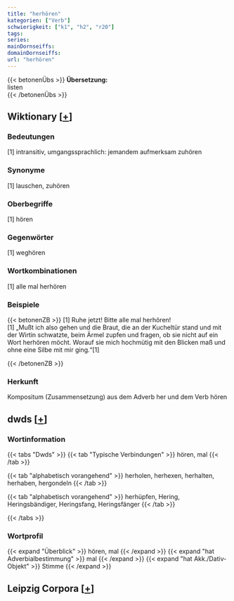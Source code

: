 ```yaml
---
title: "herhören"
kategorien: ["Verb"]
schwierigkeit: ["k1", "h2", "r20"]
tags:
series:
mainDornseiffs:
domainDornseiffs:
url: "herhören"
---
```


{{< betonenÜbs >}}
**Übersetzung:**  
listen  
{{< /betonenÜbs >}}

## Wiktionary [[+](https://de.wiktionary.org/wiki/herhören)]

### Bedeutungen
[1] intransitiv, umgangssprachlich: jemandem aufmerksam zuhören  

### Synonyme
[1] lauschen, zuhören  

### Oberbegriffe
[1] hören  

### Gegenwörter
[1] weghören  

### Wortkombinationen
[1] alle mal herhören  

### Beispiele
{{< betonenZB >}}
[1] Ruhe jetzt! Bitte alle mal herhören!  
[1] „Mußt ich also gehen und die Braut, die an der Kucheltür stand und mit der Wirtin schwatzte, beim Ärmel zupfen und fragen, ob sie nicht auf ein Wort herhören möcht. Worauf sie mich hochmütig mit den Blicken maß und ohne eine Silbe mit mir ging.“[1]  

{{< /betonenZB >}}
### Herkunft
Kompositum (Zusammensetzung) aus dem Adverb her und dem Verb hören  



## dwds [[+](https://www.dwds.de/wb/herhören)]

### Wortinformation
{{< tabs "Dwds" >}}
{{< tab "Typische Verbindungen" >}}
hören, mal
{{< /tab >}}

{{< tab "alphabetisch vorangehend" >}}
herholen, herhexen, herhalten, herhaben, hergondeln
{{< /tab >}}

{{< tab "alphabetisch vorangehend" >}}
herhüpfen, Hering, Heringsbändiger, Heringsfang, Heringsfänger
{{< /tab >}}

{{< /tabs >}}

### Wortprofil
{{< expand "Überblick" >}} hören, mal {{< /expand >}}
{{< expand "hat Adverbialbestimmung" >}} mal {{< /expand >}}
{{< expand "hat Akk./Dativ-Objekt" >}} Stimme {{< /expand >}}

## Leipzig Corpora [[+](https://corpora.uni-leipzig.de/en/res?word=herhören&corpusId=deu_newscrawl-public_2018)]


